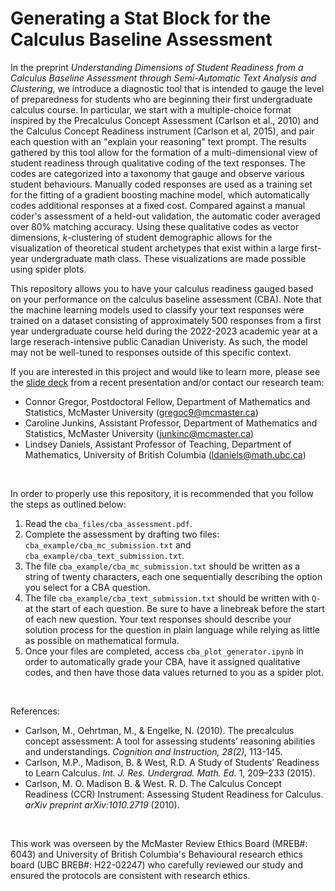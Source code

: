# Generating a Stat Block for the Calculus Baseline Assessment

In the preprint *Understanding Dimensions of Student Readiness from a Calculus Baseline Assessment through Semi-Automatic Text Analysis and Clustering*, we introduce a diagnostic tool that is intended to gauge the level of preparedness for students who are beginning their first undergraduate calculus course. In particular, we start with a multiple-choice format inspired by the Precalculus Concept Assessment (Carlson et al., 2010) and the Calculus Concept Readiness instrument (Carlson et al, 2015), and pair each question with an "explain your reasoning" text prompt. The results gathered by this tool allow for the formation of a multi-dimensional view of student readiness through qualitative coding of the text responses. The codes are categorized into a taxonomy that gauge and observe various student behaviours. Manually coded responses are used as a training set for the fitting of a gradient boosting machine model, which automatically codes additional responses at a fixed cost. Compared against a manual coder's assessment of a held-out validation, the automatic coder averaged over 80% matching accuracy. Using these qualitative codes as vector dimensions, $k$-clustering of student demographic allows for the visualization of theoretical student archetypes that exist within a large first-year undergraduate math class. These visualizations are made possible using spider plots.

This repository allows you to have your calculus readiness gauged based on your performance on the calculus baseline assessment (CBA). Note that the machine learning models used to classify your text responses were trained on a dataset consisting of approximately 500 responses from a first year undergraduate course held during the 2022-2023 academic year at a large reserach-intensive public Canadian Univeristy. As such, the model may not be well-tuned to responses outside of this specific context. 

If you are interested in this project and would like to learn more, please see the [slide deck](https://github.com/QuonnorGraygar/cba-data-viz/blob/main/cba_example/cba_presentation.pdf) from a recent presentation and/or contact our research team:
- Connor Gregor, Postdoctoral Fellow, Department of Mathematics and Statistics, McMaster University (gregoc9@mcmaster.ca)
- Caroline Junkins, Assistant Professor, Department of Mathematics and Statistics, McMaster University (junkinc@mcmaster.ca)
- Lindsey Daniels, Assistant Professor of Teaching, Department of Mathematics, University of British Columbia (ldaniels@math.ubc.ca)

&nbsp;
&nbsp;

In order to properly use this repository, it is recommended that you follow the steps as outlined below:

1. Read the `cba_files/cba_assessment.pdf`.
2. Complete the assessment by drafting two files: `cba_example/cba_mc_submission.txt` and `cba_example/cba_text_submission.txt`.
3. The file `cba_example/cba_mc_submission.txt` should be written as a string of twenty characters, each one sequentially describing the option you select for a CBA question.
4. The file `cba_example/cba_text_submission.txt` should be written with `Q- ` at the start of each question. Be sure to have a linebreak before the start of each new question. Your text responses should describe your solution process for the question in plain language while relying as little as possible on mathematical formula.
5. Once your files are completed, access `cba_plot_generator.ipynb` in order to automatically grade your CBA, have it assigned qualitative codes, and then have those data values returned to you as a spider plot.

&nbsp;
&nbsp;

References:
- Carlson, M., Oehrtman, M., & Engelke, N. (2010). The precalculus concept assessment: A
tool for assessing students’ reasoning abilities and understandings. *Cognition and Instruction,
28(2),* 113-145.
- Carlson, M.P., Madison, B. & West, R.D. A Study of Students’ Readiness to Learn Calculus.
*Int. J. Res. Undergrad. Math. Ed.* 1, 209–233 (2015).
- Carlson, M. O. Madison B. & West. R. D. The Calculus Concept Readiness (CCR) Instrument:
Assessing Student Readiness for Calculus. *arXiv preprint arXiv:1010.2719* (2010).

&nbsp;

This work was overseen by the McMaster Review Ethics Board (MREB\#: 6043) and University of British Columbia's Behavioural research ethics board (UBC BREB\#: H22-02247) who carefully 
reviewed our study and ensured the protocols are consistent with research ethics. 



